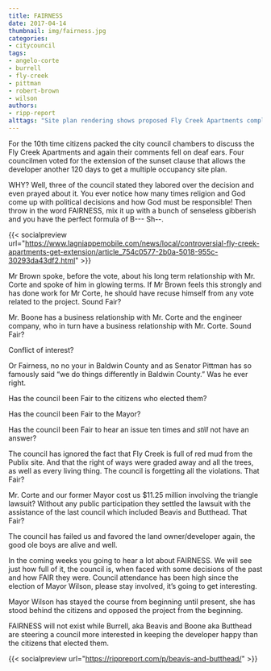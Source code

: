 ```yaml
---
title: FAIRNESS
date: 2017-04-14
thumbnail: img/fairness.jpg
categories:
- citycouncil
tags:
- angelo-corte
- burrell
- fly-creek
- pittman
- robert-brown
- wilson
authors:
- ripp-report
alttags: "Site plan rendering shows proposed Fly Creek Apartments complex, surrounded by trees, awaiting council approval for a mult..."
---
```

For the 10th time citizens packed the city council chambers to discuss the Fly Creek Apartments and again their comments fell on deaf ears. Four councilmen voted for the extension of the sunset clause that allows the developer another 120 days to get a multiple occupancy site plan.

WHY? Well, three of the council stated they labored over the decision and even prayed about it. You ever notice how many times religion and God come up with political decisions and how God must be responsible! Then throw in the word FAIRNESS, mix it up with a bunch of senseless gibberish and you have the perfect formula of B--- Sh--.

{{< socialpreview url="https://www.lagniappemobile.com/news/local/controversial-fly-creek-apartments-get-extension/article_754c0577-2b0a-5018-955c-30293da43df2.html" >}}

Mr Brown spoke, before the vote, about his long term relationship with Mr. Corte and spoke of him in glowing terms. If Mr Brown feels this strongly and has done work for Mr Corte, he should have recuse himself from any vote related to the project. Sound Fair?

Mr. Boone has a business relationship with Mr. Corte and the engineer company, who in turn have a business relationship with Mr. Corte. Sound Fair?

Conflict of interest?

Or Fairness, no no your in Baldwin County and as Senator Pittman has so famously said “we do things differently in Baldwin County.” Was he ever right.

Has the council been Fair to the citizens who elected them?

Has the council been Fair to the Mayor?

Has the council been Fair to hear an issue ten times and _still_ not have an answer?

The council has ignored the fact that Fly Creek is full of red mud from the Publix site. And that the right of ways were graded away and all the trees, as well as every living thing. The council is forgetting all the violations. That Fair?

Mr. Corte and our former Mayor cost us $11.25 million involving the triangle lawsuit? Without any public participation they settled the lawsuit with the assistance of the last council which included Beavis and Butthead. That Fair?

The council has failed us and favored the land owner/developer again, the good ole boys are alive and well.

In the coming weeks you going to hear a lot about FAIRNESS. We will see just how full of it, the council is, when faced with some decisions of the past and how FAIR they were. Council attendance has been high since the election of Mayor Wilson, please stay involved, it’s going to get interesting.

Mayor Wilson has stayed the course from beginning until present, she has stood behind the citizens and opposed the project from the beginning.

FAIRNESS will not exist while Burrell, aka Beavis and Boone aka Butthead are steering a council more interested in keeping the developer happy than the citizens that elected them.

{{< socialpreview url="https://rippreport.com/p/beavis-and-butthead/" >}}
